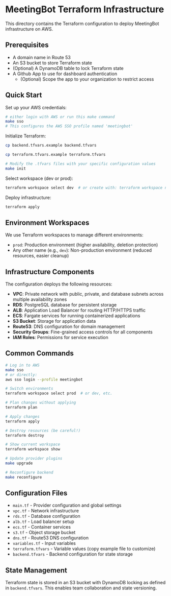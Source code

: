 # MeetingBot Terraform Infrastructure

This directory contains the Terraform configuration to deploy MeetingBot infrastructure on AWS.

## Prerequisites
- A domain name in Route 53
- An S3 bucket to store Terraform state
- (Optional) A DynamoDB table to lock Terraform state
- A Github App to use for dashboard authentication
    - (Optional) Scope the app to your organization to restrict access

## Quick Start

Set up your AWS credentials:

```bash
# either login with AWS or run this make command
make sso
# This configures the AWS SSO profile named 'meetingbot'
```

Initialize Terraform:

```bash
cp backend.tfvars.example backend.tfvars
```
```bash
cp terraform.tfvars.example terraform.tfvars
```
```bash
# Modify the .tfvars files with your specific configuration values
make init
```

Select workspace (dev or prod):

```bash
terraform workspace select dev  # or create with: terraform workspace new dev
```

Deploy infrastructure:

```bash
terraform apply
```

## Environment Workspaces

We use Terraform workspaces to manage different environments:

- `prod`: Production environment (higher availability, deletion protection)
- Any other name (e.g., `dev`): Non-production environment (reduced resources, easier cleanup)

## Infrastructure Components

The configuration deploys the following resources:

- **VPC**: Private network with public, private, and database subnets across multiple availability zones
- **RDS**: PostgreSQL database for persistent storage
- **ALB**: Application Load Balancer for routing HTTP/HTTPS traffic
- **ECS**: Fargate services for running containerized applications
- **S3 Bucket**: Storage for application data
- **Route53**: DNS configuration for domain management
- **Security Groups**: Fine-grained access controls for all components
- **IAM Roles**: Permissions for service execution

## Common Commands

```bash
# Log in to AWS
make sso
# or directly:
aws sso login --profile meetingbot

# Switch environments
terraform workspace select prod  # or dev, etc.

# Plan changes without applying
terraform plan

# Apply changes
terraform apply

# Destroy resources (be careful!)
terraform destroy

# Show current workspace
terraform workspace show

# Update provider plugins
make upgrade

# Reconfigure backend
make reconfigure
```

## Configuration Files

- `main.tf` - Provider configuration and global settings
- `vpc.tf` - Network infrastructure
- `rds.tf` - Database configuration
- `alb.tf` - Load balancer setup
- `ecs.tf` - Container services
- `s3.tf` - Object storage bucket
- `dns.tf` - Route53 DNS configuration
- `variables.tf` - Input variables
- `terraform.tfvars` - Variable values (copy example file to customize)
- `backend.tfvars` - Backend configuration for state storage

## State Management

Terraform state is stored in an S3 bucket with DynamoDB locking as defined in `backend.tfvars`. This enables team collaboration and state versioning.
